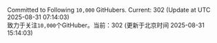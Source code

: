 Committed to Following `10,000` GitHubers. Current: <!-- FOLLOWING_COUNT -->302<!-- FOLLOWING_COUNT --> (Update at UTC <!-- LAST_UPDATED -->2025-08-31 07:14:03<!-- LAST_UPDATED -->)<br>
致力于关注`10,000`个GitHuber。当前：<!-- FOLLOWING_COUNT -->302<!-- FOLLOWING_COUNT --> (更新于北京时间 <!-- LAST_UPDATED_CST -->2025-08-31 15:14:03<!-- LAST_UPDATED_CST -->)
